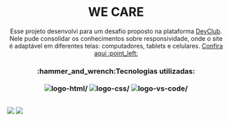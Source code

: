 <h1 align="center"> WE CARE </h1>

<p align="center"> Esse projeto desenvolvi para um desafio proposto na plataforma <a href="https://rodolfomori.com.br/devclub"/> DevClub</a>. 
<br> Nele pude consolidar os conhecimentos sobre responsividade, onde o site
<br> é adaptável em diferentes telas: computadores, tablets e celulares. <a href="https://raquelferreira1.github.io/we-care/"/>Confira aqui :point_left:	</a></p>
<h3 align="center"> :hammer_and_wrench:Tecnologias utilizadas: <br><br>

<img src="https://camo.githubusercontent.com/c8d13e1c596a6726b1da8475a9299fac133f95ef009083b48be01f975a44987e/68747470733a2f2f696d672e736869656c64732e696f2f62616467652f2d48544d4c2d3035313232413f7374796c653d666c6174266c6f676f3d48544d4c35" alt=logo-html/>
<img src="https://camo.githubusercontent.com/d738d76484d50c8345c2d01e39364b707285bc7936140858e7909dfe6424efb2/68747470733a2f2f696d672e736869656c64732e696f2f62616467652f2d4353532d3035313232413f7374796c653d666c6174266c6f676f3d43535333266c6f676f436f6c6f723d313537324236" alt=logo-css/>
<img src="https://camo.githubusercontent.com/639d2f4c43a01e8f0382589b9e2dae1d20161b6ec0bc9a40dcd99917f1b2286d/68747470733a2f2f696d672e736869656c64732e696f2f62616467652f2d5653436f64652d3030374143433f7374796c653d666c61742d737175617265266c6f676f3d76697375616c2d73747564696f2d636f6465266c6f676f436f6c6f723d7768697465" alt=logo-vs-code/> </h3>
<br>


<img src="https://raw.githubusercontent.com/raquelferreira1/we-care/93a521ba8e05a6d9dbed46168ba3428ca66a54ef/img/celular.png">

<img src="https://github.com/raquelferreira1/we-care/blob/master/img/desktop.png?raw=true">
